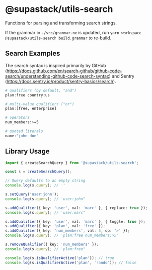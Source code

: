 # @supastack/utils-search

Functions for parsing and transforming search strings.

If the grammar in `./src/grammar.ne` is updated, run `yarn workspace @supastack/utils-search build.grammar` to re-build.

## Search Examples

The search syntax is inspired primarily by GitHub
(https://docs.github.com/en/search-github/github-code-search/understanding-github-code-search-syntax) and Sentry
(https://docs.sentry.io/product/sentry-basics/search).

```bash
# qualifiers (by default, "and")
plan:free country:us

# multi-value qualifiers ("or")
plan:[free, enterprise]

# operators
num_members:>=5

# quoted literals
name:"john doe"
```

## Library Usage

```ts
import { createSearchQuery } from '@supastack/utils-search';

const s = createSearchQuery();

// Query defaults to an empty string
console.log(s.query); // ''

s.setQuery('user:john');
console.log(s.query); // 'user:john"

s.addQualifier({ key: 'user', val: 'marc' }, { replace: true });
console.log(s.query); // 'user:marc"

s.addQualifier({ key: 'user', val: 'marc' }, { toggle: true });
s.addQualifier({ key: 'plan', val: 'free' });
s.addQualifier({ key: 'num_members', val: 5, op: '>' });
console.log(s.query); // 'plan:free num_members:>5"

s.removeQualifier({ key: 'num_members' });
console.log(s.query); // 'plan:free"

console.log(s.isQualifierActive('plan')); // true
console.log(s.isQualifierActive('plan', 'rando')); // false
```
